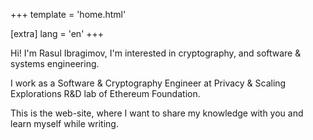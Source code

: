 +++
template = 'home.html'

[extra]
lang = 'en'
+++

Hi! I'm Rasul Ibragimov, I'm interested in cryptography, 
and software & systems engineering. 

I work as a Software & Cryptography Engineer at Privacy & Scaling Explorations R&D lab of Ethereum Foundation.

This is the web-site, where I want to share my knowledge with you and learn myself
while writing.
